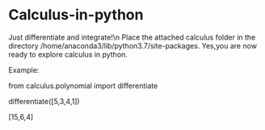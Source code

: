 # Calculus-in-python
Just differentiate and integrate!\n
Place the attached calculus folder in the directory /home/anaconda3/lib/python3.7/site-packages.
Yes,you are now ready to explore calculus in python.

Example:

from calculus.polynomial import differentiate

differentiate([5,3,4,1])

[15,6,4]
